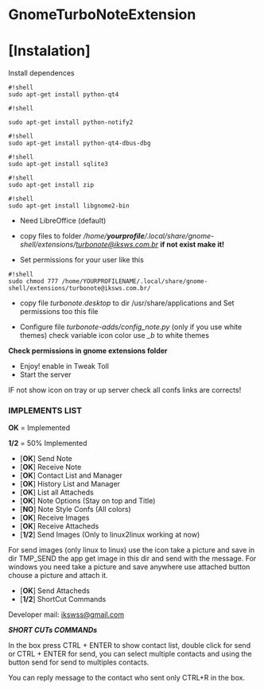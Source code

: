GnomeTurboNoteExtension
=======================

# **[Instalation]** #

Install dependences

```
#!shell
sudo apt-get install python-qt4
```
```
#!shell

sudo apt-get install python-notify2
```
```
#!shell
sudo apt-get install python-qt4-dbus-dbg
```
```
#!shell
sudo apt-get install sqlite3
```

```
#!shell
sudo apt-get install zip

```
```
#!shell
sudo apt-get install libgnome2-bin
```

* Need LibreOffice (default)

* copy files to folder */home/***yourprofile***/.local/share/gnome-shell/extensions/turbonote@iksws.com.br* **if not exist make it!**

* Set permissions for your user like this

```
#!shell
sudo chmod 777 /home/YOURPROFILENAME/.local/share/gnome-shell/extensions/turbonote@iksws.com.br/
```

* copy file *turbonote.desktop* to  dir /usr/share/applications and Set permissions too this file


* Configure file *turbonote-adds/config_note.py* (only if you use white themes) check variable icon color use *_b* to white themes 


**Check permissions in gnome extensions folder**

* Enjoy! enable in Tweak Toll 
* Start the server 


IF not show icon on tray or up server check all confs links are corrects!

### IMPLEMENTS LIST ###

**OK** = Implemented

**1/2** = 50% Implemented

* [**OK**] Send Note
* [**OK**] Receive Note
* [**OK**] Contact List and Manager
* [**OK**] History List and Manager
* [**OK**] List all Attacheds
* [**OK**] Note Options (Stay on top and Title)
* [**NO**] Note Style Confs (All colors)
* [**OK**] Receive Images
* [**OK**] Receive Attacheds
* [**1/2**] Send Images (Only to linux2linux working at now)

For send images (only linux to linux) use the icon take a picture and save in dir TMP_SEND the app get image in this dir and send with the  message.
For windows you need take a picture and save anywhere use attached button chouse a picture and attach it.

* [**OK**] Send Attacheds
* [**1/2**] ShortCut Commands

Developer mail: ikswss@gmail.com


***SHORT CUTs COMMANDs***

In the box press CTRL + ENTER to show contact list, double click for send or CTRL + ENTER for send,  you can select multiple contacts and using the button send for send to multiples contacts.

You can reply message to the contact who sent only CTRL+R in the box.

